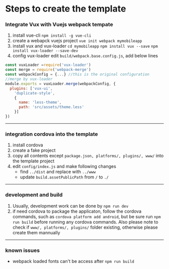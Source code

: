 # Steps to create the template
### Integrate Vux with Vuejs webpack tempate
1. install vue-cli
`npm install -g vue-cli`
2. create a webapck vuejs project
`vue init webpack mymobileapp`
3. install vux and vux-loader
`cd mymobileapp`
`npm install vux --save`
`npm install vux-loader --save-dev`
4. config vux-loader
edit `build/webpack.base.config.js`, add below lines
```javascript
const vuxLoader =require('vux-loader')
const merge = require('webpack-merge')
const webpackConfig = {...} //this is the original configuration
//merge by vux-loader
module.exports = vuxLoader.merge(webpackConfig, {
  plugins: ['vux-ui', 
    'duplicate-style',
    {
      name: 'less-theme',
      path: 'src/assets/theme.less'
    }]
})
```
---
### integration cordova into the template
1. install cordova
2. create a fake project
3. copy all contents except `package.json, platforms/, plugins/, www/` into the template project
4. edit `config/index.js` and make following changes
    * find `../dist` and replace with `../www`
    * update `build.assetPublicPath` from `/` to `./`
---
### development and build
1. Usually, development work can be done by `npm run dev`
2. if need cordova to package the applicaton, follow the cordova commands, such as `cordova platform add android`, but be sure run `npm run build` before running any cordova commands. Also please note to check if `www/, platforms/, plugins/` folder existing, otherwise please create them mannually
---
### known issues
* webpack loaded fonts can't be access after `npm run build`
